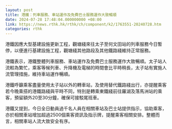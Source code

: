 ```yaml
---
layout: post
title: 港鐵：列車服務、車站運作及免費巴士服務運作大致暢順
date: 2024-07-28 17:48:04.000000000 +08:00
link: https://news.rthk.hk/rthk/ch/component/k2/1763551-20240728.htm
categories: rthk
---
```


港鐵因應大型基建設施更新工程，觀塘綫來往太子至何文田站的列車服務今日暫停，以便進行基建設施工程，觀塘綫其他路段及其他鐵路綫維持正常服務。

港鐵表示，港鐵整體列車服務、車站運作及免費巴士服務運作大致暢順。太子站人流較為繁忙，乘客等候列車、升降機及電梯的時間會比平時稍長，太子站有實施人流管理措施，維持車站運作暢順。

港鐵呼籲乘客盡量使用太子站以外的轉車站，及使用替代鐵路綫出行，亦提醒乘客若今晚乘搭的港鐵路綫與平時不同，特別是轉乘東鐵綫前往羅湖及落馬洲站的乘客，預留額外20至30分鐘，確保可接駁尾班車。

港鐵又提到，今日全日動員過千名人員在相關車站及巴士站提供指示，協助乘客，亦於相關車站增加超過2500個乘客資訊及指示牌，提醒乘客相關安排。整體而言，相關車站人流大致安全有序。
